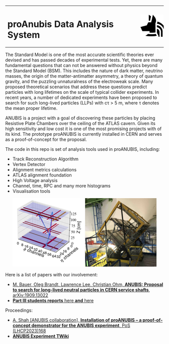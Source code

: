 <table>
  <tr>
    <td><h1>proAnubis Data Analysis System</h1></td>
    <td><img src="data/readme_img/ANUBISLogo.png" alt="logo" style="height: 70px; margin-left: 15px;" /></td>
  </tr>
</table>


The Standard Model is one of the most accurate scientific theories ever devised and has passed decades of experimental tests. Yet, there are many fundamental questions that can not be answered without physics beyond the Standard Model (BSM). This includes the nature of dark matter, neutrino masses, the origin of the
matter-antimatter asymmetry, a theory of quantum gravity, and the puzzling unnaturalness of the electroweak scale. Many proposed theoretical scenarios that address these questions predict particles with long lifetimes on
the scale of typical collider experiments. In recent years, a number of dedicated experiments have been proposed to search for such long-lived particles (LLPs) with
cτ > 5 m, where τ denotes the mean proper lifetime.

ANUBIS is a project with a goal of discovering these particles by placing Resistive Plate Chambers over the ceiling of the ATLAS cavern. Given its high sensitivity and low cost it is one of the most promising projects with of its kind. The prototype proANUBIS is currently installed in CERN and serves as a proof-of-concept for the proposal. 

The code in this repo is set of analysis tools used in proANUBIS, including:
- Track Reconstruction Algorithm
- Vertex Detector
- Alignment metrics calculations
- ATLAS alignment foundation
- High Voltage analysis
- Channel, time, RPC and many more histograms
- Visualisation tools

<p align="center">
  <img src="data/readme_img/optimise_example.png" alt="Vertex reconstruction" width="45%" />
  <img src="data/readme_img/proAnubis.jpg" alt="Prototype of the detector in ATLAS cavern" width="45%"/>
</p>

Here is a list of papers with our involvement:

- [M. Bauer, Oleg Brandt, Lawrence Lee, Christian Ohm, **ANUBIS: Proposal to search for long-lived neutral particles in CERN service shafts**, arXiv:1909.13022](https://arxiv.org/abs/1909.13022)
- [**Part III students reports** here](https://cernbox.cern.ch/pdf-viewer/public/w5oOfxCSxdOUFgj/pac74_100_Report_v7.pdf?contextRouteName=files-public-link&contextRouteParams.driveAliasAndItem=public%2Fw5oOfxCSxdOUFgj&items-per-page=100)[ **and** here](https://cernbox.cern.ch/pdf-viewer/public/KR0jD8HDFaQvWaS/yw544_100_Report_v7.pdf?contextRouteName=files-public-link&contextRouteParams.driveAliasAndItem=public%2FKR0jD8HDFaQvWaS&items-per-page=100)

Proceedings:

- [A. Shah [ANUBIS collaboration], **Installation of proANUBIS – a proof-of-concept demonstrator for the ANUBIS experiment**, PoS (LHCP2023)168](https://pos.sissa.it/444/168/)
- [**ANUBIS Experiment TWiki**](https://twiki.cern.ch/twiki/bin/view/ANUBIS/)
